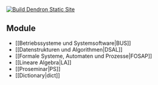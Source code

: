 
[![Build Dendron Static Site](https://github.com/NilEis/semester-2/actions/workflows/publish.yml/badge.svg)](https://github.com/NilEis/semester-2/actions/workflows/publish.yml)

## Module
- [[Betriebssysteme und Systemsoftware|BUS]]
- [[Datenstrukturen und Algorithmen|DSAL]]
- [[Formale Systeme, Automaten und Prozesse|FOSAP]]
- [[Lineare Algebra|LA]]
- [[Proseminar|PS]]
- [[Dictionary|dict]]